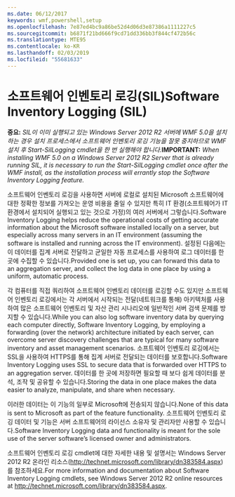 ```yaml
---
ms.date: 06/12/2017
keywords: wmf,powershell,setup
ms.openlocfilehash: 7e87ed4bc9a86be52d4d06d3e87386a1111227c5
ms.sourcegitcommit: b6871f21bd666f9cd71dd336bb3f844cf472b56c
ms.translationtype: MTE95
ms.contentlocale: ko-KR
ms.lasthandoff: 02/03/2019
ms.locfileid: "55681633"
---
```

# <a name="software-inventory-logging-sil"></a><span data-ttu-id="5cf10-102">소프트웨어 인벤토리 로깅(SIL)</span><span class="sxs-lookup"><span data-stu-id="5cf10-102">Software Inventory Logging (SIL)</span></span>

<span data-ttu-id="5cf10-103">**중요:** *SIL이 이미 실행되고 있는 Windows Server 2012 R2 서버에 WMF 5.0을 설치하는 경우 설치 프로세스에서 소프트웨어 인벤토리 로깅 기능을 잘못 중지하므로 WMF 설치 후 Start-SilLogging cmdlet을 한 번 실행해야 합니다.*</span><span class="sxs-lookup"><span data-stu-id="5cf10-103">**IMPORTANT:** *When installing WMF 5.0 on a Windows Server 2012 R2 Server that is already running SIL, it is necessary to run the Start-SilLogging cmdlet once after the WMF install, as the installation process will errantly stop the Software Inventory Logging feature.*</span></span>

<span data-ttu-id="5cf10-104">소프트웨어 인벤토리 로깅을 사용하면 서버에 로컬로 설치된 Microsoft 소프트웨어에 대한 정확한 정보를 가져오는 운영 비용을 줄일 수 있지만 특히 IT 환경(소프트웨어가 IT 환경에서 설치되어 실행되고 있는 것으로 가정)의 여러 서버에서 그렇습니다.</span><span class="sxs-lookup"><span data-stu-id="5cf10-104">Software Inventory Logging helps reduce the operational costs of getting accurate information about the Microsoft software installed locally on a server, but especially across many servers in an IT environment (assuming the software is installed and running across the IT environment).</span></span> <span data-ttu-id="5cf10-105">설정된 다음에는 이 데이터를 집계 서버로 전달하고 균일한 자동 프로세스를 사용하여 로그 데이터를 한 곳에 수집할 수 있습니다.</span><span class="sxs-lookup"><span data-stu-id="5cf10-105">Provided one is set up, you can forward this data to an aggregation server, and collect the log data in one place by using a uniform, automatic process.</span></span>

<span data-ttu-id="5cf10-106">각 컴퓨터를 직접 쿼리하여 소프트웨어 인벤토리 데이터를 로깅할 수도 있지만 소프트웨어 인벤토리 로깅에서는 각 서버에서 시작되는 전달(네트워크를 통해) 아키텍처를 사용하여 많은 소프트웨어 인벤토리 및 자산 관리 시나리오에 일반적인 서버 검색 문제를 방지할 수 있습니다.</span><span class="sxs-lookup"><span data-stu-id="5cf10-106">While you can also log software inventory data by querying each computer directly, Software Inventory Logging, by employing a forwarding (over the network) architecture initiated by each server, can overcome server discovery challenges that are typical for many software inventory and asset management scenarios.</span></span> <span data-ttu-id="5cf10-107">소프트웨어 인벤토리 로깅에서는 SSL을 사용하여 HTTPS를 통해 집계 서버로 전달되는 데이터를 보호합니다.</span><span class="sxs-lookup"><span data-stu-id="5cf10-107">Software Inventory Logging uses SSL to secure data that is forwarded over HTTPS to an aggregation server.</span></span> <span data-ttu-id="5cf10-108">데이터를 한 곳에 저장하면 필요할 때 보다 쉽게 데이터를 분석, 조작 및 공유할 수 있습니다.</span><span class="sxs-lookup"><span data-stu-id="5cf10-108">Storing the data in one place makes the data easier to analyze, manipulate, and share when necessary.</span></span>

<span data-ttu-id="5cf10-109">이러한 데이터는 이 기능의 일부로 Microsoft에 전송되지 않습니다.</span><span class="sxs-lookup"><span data-stu-id="5cf10-109">None of this data is sent to Microsoft as part of the feature functionality.</span></span> <span data-ttu-id="5cf10-110">소프트웨어 인벤토리 로깅 데이터 및 기능은 서버 소프트웨어의 라이선스 소유자 및 관리자만 사용할 수 있습니다.</span><span class="sxs-lookup"><span data-stu-id="5cf10-110">Software Inventory Logging data and functionality is meant for the sole use of the server software’s licensed owner and administrators.</span></span>

<span data-ttu-id="5cf10-111">소프트웨어 인벤토리 로깅 cmdlet에 대한 자세한 내용 및 설명서는 Windows Server 2012 R2 온라인 리소스(<http://technet.microsoft.com/library/dn383584.aspx>)를 참조하세요.</span><span class="sxs-lookup"><span data-stu-id="5cf10-111">For more information and documentation about Software Inventory Logging cmdlets, see Windows Server 2012 R2 online resources at <http://technet.microsoft.com/library/dn383584.aspx>.</span></span>
